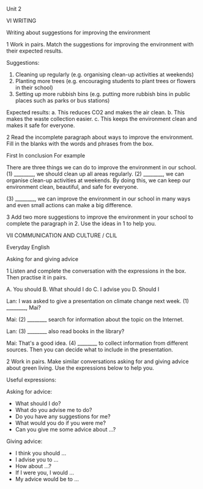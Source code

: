 Unit 2

VI WRITING

Writing about suggestions for improving the environment

1 Work in pairs. Match the suggestions for improving the environment with their expected results.

Suggestions:
1. Cleaning up regularly (e.g. organising clean-up activities at weekends)
2. Planting more trees (e.g. encouraging students to plant trees or flowers in their school)
3. Setting up more rubbish bins (e.g. putting more rubbish bins in public places such as parks or bus stations)

Expected results:
a. This reduces CO2 and makes the air clean.
b. This makes the waste collection easier.
c. This keeps the environment clean and makes it safe for everyone.

2 Read the incomplete paragraph about ways to improve the environment. Fill in the blanks with the words and phrases from the box.

First    In conclusion    For example

There are three things we can do to improve the environment in our school. (1) ________, we should clean up all areas regularly. (2) ________, we can organise clean-up activities at weekends. By doing this, we can keep our environment clean, beautiful, and safe for everyone.

(3) ________, we can improve the environment in our school in many ways and even small actions can make a big difference.

3 Add two more suggestions to improve the environment in your school to complete the paragraph in 2. Use the ideas in 1 to help you.

VII COMMUNICATION AND CULTURE / CLIL

Everyday English

Asking for and giving advice

1 Listen and complete the conversation with the expressions in the box. Then practise it in pairs.

A. You should
B. What should I do
C. I advise you
D. Should I

Lan: I was asked to give a presentation on climate change next week.
(1) ________, Mai?

Mai: (2) ________ search for information about the topic on the Internet.

Lan: (3) ________ also read books in the library?

Mai: That's a good idea. (4) ________ to collect information from different sources. Then you can decide what to include in the presentation.

2 Work in pairs. Make similar conversations asking for and giving advice about green living. Use the expressions below to help you.

Useful expressions:

Asking for advice:
- What should I do?
- What do you advise me to do?
- Do you have any suggestions for me?
- What would you do if you were me?
- Can you give me some advice about ...?

Giving advice:
- I think you should ...
- I advise you to ...
- How about ...?
- If I were you, I would ...
- My advice would be to ...
